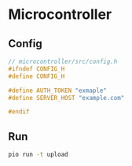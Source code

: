 # Microcontroller

## Config

```cpp
// microcontroller/src/config.h
#ifndef CONFIG_H
#define CONFIG_H

#define AUTH_TOKEN "exmaple"
#define SERVER_HOST "example.com"

#endif
```

## Run

```bash
pio run -t upload
```
